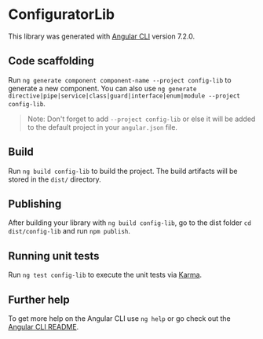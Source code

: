 # ConfiguratorLib

This library was generated with [Angular CLI](https://github.com/angular/angular-cli) version 7.2.0.

## Code scaffolding

Run `ng generate component component-name --project config-lib` to generate a new component. You can also use `ng generate directive|pipe|service|class|guard|interface|enum|module --project config-lib`.
> Note: Don't forget to add `--project config-lib` or else it will be added to the default project in your `angular.json` file. 

## Build

Run `ng build config-lib` to build the project. The build artifacts will be stored in the `dist/` directory.

## Publishing

After building your library with `ng build config-lib`, go to the dist folder `cd dist/config-lib` and run `npm publish`.

## Running unit tests

Run `ng test config-lib` to execute the unit tests via [Karma](https://karma-runner.github.io).

## Further help

To get more help on the Angular CLI use `ng help` or go check out the [Angular CLI README](https://github.com/angular/angular-cli/blob/master/README.md).
